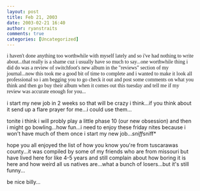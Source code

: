 ```yaml
---
layout: post
title: Feb 21, 2003
date: 2003-02-21 16:40
author: ryanstraits
comments: true
categories: [Uncategorized]
---
```

<span style="font-family:Verdana;">i haven't done anything too worthwhile with myself lately and so i've had nothing to write about...that really is a shame cuz i usually have so much to say...one worthwhile thing i did do was a review of switchfoot's new album in the "reviews" section of my journal...now this took me a good bit of time to complete and i wanted to make it look all professional so i am begging you to go check it out and post some comments on what you think and then go buy their album when it comes out this tuesday and tell me if my review was accurate enough for you...</span>

i start my new job in 2 weeks so that will be crazy i think...if you think about it send up a flare prayer for me...i could use them...

tonite i think i will probly play a little phase 10 (our new obsession) and then i might go bowling...how fun...i need to enjoy these friday nites because i won't have much of them once i start my new job...*sniff*sniff*

hope you all enjoyed the list of how you know you're from tuscarawas county...it was compiled by some of my friends who are from missouri but have lived here for like 4-5 years and still complain about how boring it is here and how weird all us natives are...what a bunch of losers...but it's still funny...

be nice billy...
